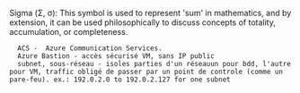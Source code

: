 Sigma (Σ, σ): This symbol is used to represent 'sum' in mathematics, and by extension, it can be used philosophically to discuss concepts of totality, accumulation, or completeness.


      
      ACS -  Azure Communication Services.
      Azure Bastion - accès sécurisé VM, sans IP public
      subnet, sous-réseau - isoles parties d'un réseauun pour bdd, l'autre pour VM, traffic obligé de passer par un point de controle (comme un pare-feu). ex.: 192.0.2.0 to 192.0.2.127 for one subnet 

            
                   
      